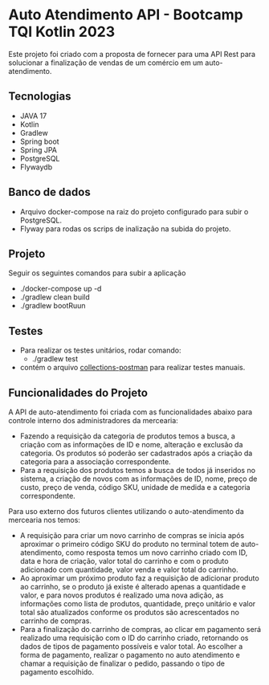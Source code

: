 # Auto Atendimento API - Bootcamp TQI Kotlin 2023

Este projeto foi criado com a proposta de fornecer  para uma API Rest para solucionar a finalização de vendas de um comércio em um auto-atendimento.

## Tecnologias
* JAVA 17
* Kotlin
* Gradlew
* Spring boot
* Spring JPA
* PostgreSQL
* Flywaydb

## Banco de dados
* Arquivo docker-compose na raiz do projeto configurado para subir o PostgreSQL.
* Flyway para rodas os scrips de inalização na subida do projeto.

## Projeto
Seguir os seguintes comandos para subir a aplicação
* ./docker-compose up -d
* ./gradlew clean build
* ./gradlew bootRuun

## Testes
* Para realizar os testes unitários, rodar comando:
  * ./gradlew test
* contém o arquivo [collections-postman](jumarket-auto-atendimento.postman_collection.json) para realizar testes manuais.




## Funcionalidades do Projeto

A API de auto-atendimento foi criada com as funcionalidades abaixo para controle interno dos administradores da mercearia:

  * Fazendo a requisição da categoria de produtos temos a busca, a criação com as informações de ID e nome, alteração e exclusão da categoria. 
Os produtos só poderão ser cadastrados após a criação da categoria para a associação correspondente. 
  * Para a requisição dos produtos temos a busca de todos já inseridos no sistema, a criação de novos com
as informações de ID, nome, preço de custo, preço de venda, código SKU, unidade de medida e a categoria correspondente.

Para uso externo dos futuros clientes utilizando o auto-atendimento da mercearia nos temos:

  * A requisição para criar um novo carrinho de compras se inicia após aproximar o primeiro 
código SKU do produto no terminal totem de auto-atendimento, como resposta temos um novo carrinho criado com ID, 
data e hora de criação, valor total do carrinho e com o produto adicionado com quantidade, valor venda e valor total do carrinho. 
  * Ao aproximar um próximo produto faz a requisição de adicionar produto ao carrinho, se o produto já existe é alterado apenas a
quantidade e valor, e para novos produtos é realizado uma nova adição, as informações como lista de produtos, quantidade, 
preço unitário e valor total são atualizados conforme os produtos são acrescentados no carrinho de compras.
  * Para a finalização do carrinho de compras, ao clicar em pagamento será realizado uma requisição com o ID do carrinho criado, retornando 
os dados de tipos de pagamento possíveis e valor total. Ao escolher a forma de pagamento, realizar o pagamento no auto 
atendimento e chamar a requisição de finalizar o pedido, passando o tipo de pagamento escolhido.